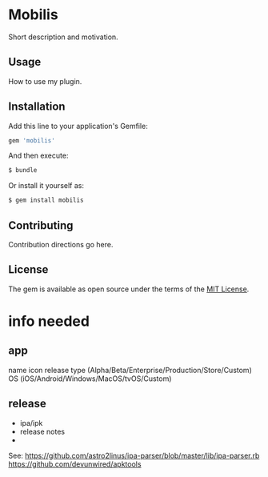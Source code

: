 # Mobilis
Short description and motivation.

## Usage
How to use my plugin.

## Installation
Add this line to your application's Gemfile:

```ruby
gem 'mobilis'
```

And then execute:
```bash
$ bundle
```

Or install it yourself as:
```bash
$ gem install mobilis
```

## Contributing
Contribution directions go here.

## License
The gem is available as open source under the terms of the [MIT License](https://opensource.org/licenses/MIT).

# info needed

## app
name
icon
release type (Alpha/Beta/Enterprise/Production/Store/Custom)
OS (iOS/Android/Windows/MacOS/tvOS/Custom)

## release
- ipa/ipk
- release notes
-

See:
https://github.com/astro2linus/ipa-parser/blob/master/lib/ipa-parser.rb
https://github.com/devunwired/apktools
